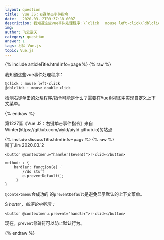 ```yaml
---
layout: question
title:  Vue JS：右键单击事件指令
date:   2020-03-12T09:37:38.000Z
description: 我知道这些vue事件处理程序：\`click   mouse left-click\`dblclick   mouse double click检...
img: 
author: 飞云逆天
category: question
answer: 1
tags: 树状 Vue.js
topic: Vue.js
---
```

<div class="article-root">
  <div class="article">
    {% include articleTitle.html info=page %}
    {% raw %}
    <div class="article-content"><p><font style="vertical-align: inherit;"><font style="vertical-align: inherit;">我知道这些vue事件处理程序：</font></font></p>

<pre><code>@click : mouse left-click<font></font>
@dblclick : mouse double click<font></font>
</code></pre>

<p><font style="vertical-align: inherit;"><font style="vertical-align: inherit;">检测右键单击的处理程序/指令可能是什么？</font><font style="vertical-align: inherit;">需要在Vue树视图中实现自定义上下文菜单。</font></font></p></div>
    {% endraw %}
  </div>
  <p class="winter_mark">第1227篇《Vue JS：右键单击事件指令》来自Winter(https://github.com/aiyld/aiyld.github.io)的站点</p>
  <div class="discuss-wrapper">
    {% include discussTitle.html info=page %}
    {% raw %}
    <div class="discuss-list">
    <div class="discuss-item">
        <div class="discuss-parent">
          <div class="discuss-meta">
            <span class="discuss-user">斯丁Jim</span>
            <span class="discuss-time">2020.03.12</span>
          </div>
          <div class="discuss-comment"><pre><code>&lt;button @contextmenu="handler($event)"&gt;r-click&lt;/button&gt;<font></font>
<font></font>
methods : {<font></font>
    handler: function(e) {<font></font>
        //do stuff<font></font>
        e.preventDefault();<font></font>
     }<font></font>
}<font></font>
</code></pre>

<p><code>@contextmenu</code><font style="vertical-align: inherit;"><font style="vertical-align: inherit;">会成功的 </font><font style="vertical-align: inherit;">的</font></font><code>preventDefault</code><font style="vertical-align: inherit;"><font style="vertical-align: inherit;">是避免显示默认的上下文菜单。</font></font></p>

<p><font style="vertical-align: inherit;"><font style="vertical-align: inherit;">S </font></font><em><font style="vertical-align: inherit;"><font style="vertical-align: inherit;">horter，如评论中所示：</font></font></em></p>

<pre><code>&lt;button @contextmenu.prevent="handler"&gt;r-click&lt;/button&gt;
</code></pre>

<p><font style="vertical-align: inherit;"><font style="vertical-align: inherit;">现在，</font></font><code>prevent</code><font style="vertical-align: inherit;"><font style="vertical-align: inherit;">修饰符可以防止默认行为。</font></font></p></div>
        </div></div>
    </div>
    {% endraw %}
  </div>
<div>
